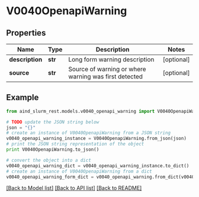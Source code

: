 # V0040OpenapiWarning


## Properties

Name | Type | Description | Notes
------------ | ------------- | ------------- | -------------
**description** | **str** | Long form warning description | [optional] 
**source** | **str** | Source of warning or where warning was first detected | [optional] 

## Example

```python
from aind_slurm_rest.models.v0040_openapi_warning import V0040OpenapiWarning

# TODO update the JSON string below
json = "{}"
# create an instance of V0040OpenapiWarning from a JSON string
v0040_openapi_warning_instance = V0040OpenapiWarning.from_json(json)
# print the JSON string representation of the object
print V0040OpenapiWarning.to_json()

# convert the object into a dict
v0040_openapi_warning_dict = v0040_openapi_warning_instance.to_dict()
# create an instance of V0040OpenapiWarning from a dict
v0040_openapi_warning_form_dict = v0040_openapi_warning.from_dict(v0040_openapi_warning_dict)
```
[[Back to Model list]](../README.md#documentation-for-models) [[Back to API list]](../README.md#documentation-for-api-endpoints) [[Back to README]](../README.md)


